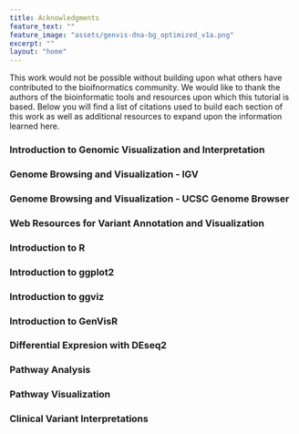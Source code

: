 ```yaml
---
title: Acknowledgments
feature_text: ""
feature_image: "assets/genvis-dna-bg_optimized_v1a.png"
excerpt: ""
layout: "home"
---
```


This work would not be possible without building upon what others have contributed to the bioifnormatics community. We would like to thank the authors of the bioinformatic tools and resources upon which this tutorial is based. Below you will find a list of citations used to build each section of this work as well as additional resources to expand upon the information learned here.

### Introduction to Genomic Visualization and Interpretation

### Genome Browsing and Visualization - IGV

### Genome Browsing and Visualization - UCSC Genome Browser

### Web Resources for Variant Annotation and Visualization

### Introduction to R

### Introduction to ggplot2

### Introduction to ggviz

### Introduction to GenVisR

### Differential Expresion with DEseq2

### Pathway Analysis

### Pathway Visualization

### Clinical Variant Interpretations
